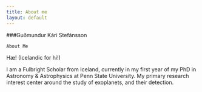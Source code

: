 ```yaml
---
title: About me
layout: default
---
```


###Guðmundur Kári Stefánsson

<code>About Me</code>

Hæ! (Icelandic for hi!)

I am a Fulbright Scholar from Iceland, currently in my first year of my PhD in Astronomy & Astrophysics at Penn State University. My primary research interest center around the study of exoplanets, and their detection.
